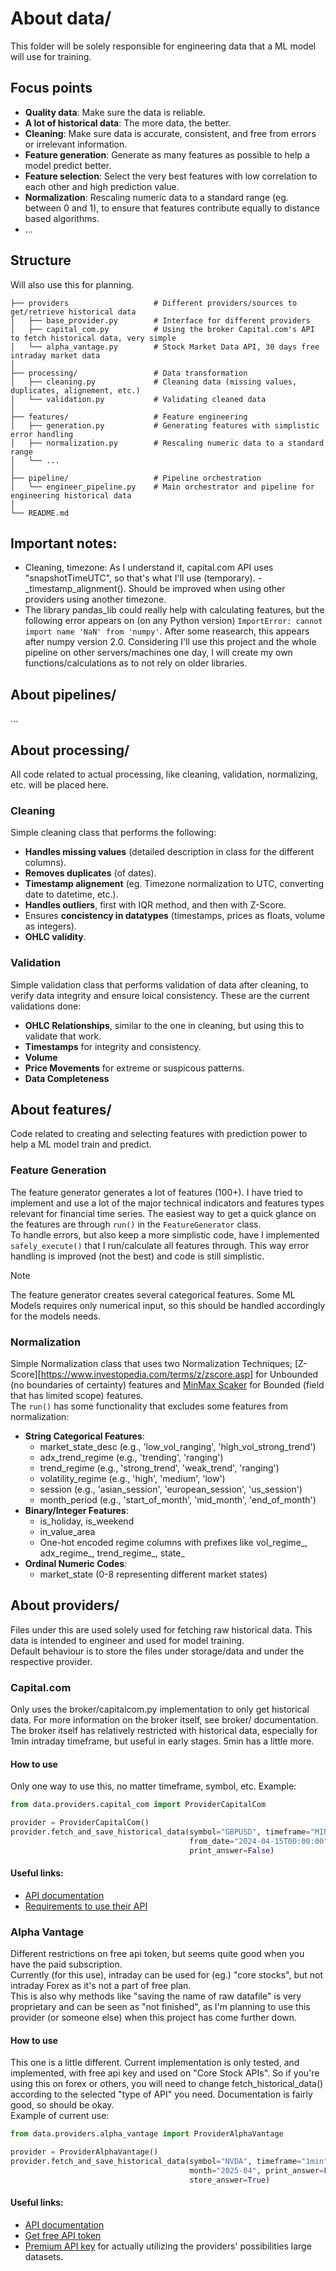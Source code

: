 # About data/
This folder will be solely responsible for engineering data that a ML model will use for training.

## Focus points
- **Quality data**: Make sure the data is reliable.
- **A lot of historical data**: The more data, the better.
- **Cleaning**: Make sure data is accurate, consistent, and free from errors or irrelevant information.
- **Feature generation**: Generate as many features as possible to help a model predict better.
- **Feature selection**: Select the very best features with low correlation to each other and high prediction value.
- **Normalization**: Rescaling numeric data to a standard range (eg. between 0 and 1), to ensure that features contribute equally to distance based algorithms.
- ...


## Structure
Will also use this for planning.
```
├── providers                   # Different providers/sources to get/retrieve historical data
│   ├── base_provider.py        # Interface for different providers
│   ├── capital_com.py          # Using the broker Capital.com's API to fetch historical data, very simple
│   └── alpha_vantage.py        # Stock Market Data API, 30 days free intraday market data
│
├── processing/                 # Data transformation
│   ├── cleaning.py             # Cleaning data (missing values, duplicates, alignement, etc.)
│   └── validation.py           # Validating cleaned data
│
├── features/                   # Feature engineering
│   ├── generation.py           # Generating features with simplistic error handling
│   ├── normalization.py        # Rescaling numeric data to a standard range
│   └── ...
│
├── pipeline/                   # Pipeline orchestration
│   └── engineer_pipeline.py    # Main orchestrator and pipeline for engineering historical data
│
└── README.md
```


## Important notes:
- Cleaning, timezone: As I understand it, capital.com API uses "snapshotTimeUTC", so that's what I'll use (temporary). - _timestamp_alignment(). Should be improved when using other providers using another timezone.
- The library pandas_lib could really help with calculating features, but the following error appears on (on any Python version) ``` ImportError: cannot import name 'NaN' from 'numpy' ```. After some reasearch, this appears after numpy version 2.0. Considering I'll use this project and the whole pipeline on other servers/machines one day, I will create my own functions/calculations as to not rely on older libraries.


## About pipelines/
...


## About processing/
All code related to actual processing, like cleaning, validation, normalizing, etc. will be placed here.

### Cleaning
Simple cleaning class that performs the following: 
- **Handles missing values** (detailed description in class for the different columns).
- **Removes duplicates** (of dates).
- **Timestamp alignement** (eg. Timezone normalization to UTC, converting date to datetime, etc.).
- **Handles outliers**, first with IQR method, and then with Z-Score.
- Ensures **concistency in datatypes** (timestamps, prices as floats, volume as integers).
- **OHLC validity**.

### Validation 
Simple validation class that performs validation of data after cleaning, to verify data integrity and ensure loical consistency. These are the current validations done:
- **OHLC Relationships**, similar to the one in cleaning, but using this to validate that work.
- **Timestamps** for integrity and consistency.
- **Volume** 
- **Price Movements** for extreme or suspicous patterns.
- **Data Completeness**


## About features/
Code related to creating and selecting features with prediction power to help a ML model train and predict.

### Feature Generation
The feature generator generates a lot of features (100+). I have tried to implement and use a lot of the major technical indicators and features types relevant for financial time series. The easiest way to get a quick glance on the features are through ```run()``` in the ```FeatureGenerator``` class.<br>
To handle errors, but also keep a more simplistic code, have I implemented ```safely_execute()``` that I run/calculate all features through. This way error handling is improved (not the best) and code is still simplistic.<br>
> [!NOTE]
> The feature generator creates several categorical features. Some ML Models requires only numerical input, so this should be handled accordingly for the models needs.

### Normalization
Simple Normalization class that uses two Normalization Techniques; [Z-Score][https://www.investopedia.com/terms/z/zscore.asp] for Unbounded (no boundaries of certainty) features and [MinMax Scaker](https://medium.com/@iamkamleshrangi/how-min-max-scaler-works-9fbebb9347da) for Bounded (field that has limited scope) features.<br>
The ```run()``` has some functionality that excludes some features from normalization:
- **String Categorical Features**:
  - market_state_desc (e.g., 'low_vol_ranging', 'high_vol_strong_trend')
  - adx_trend_regime (e.g., 'trending', 'ranging')
  - trend_regime (e.g., 'strong_trend', 'weak_trend', 'ranging')
  - volatility_regime (e.g., 'high', 'medium', 'low')
  - session (e.g., 'asian_session', 'european_session', 'us_session')
  - month_period (e.g., 'start_of_month', 'mid_month', 'end_of_month')
- **Binary/Integer Features**:
  - is_holiday, is_weekend
  - in_value_area
  - One-hot encoded regime columns with prefixes like vol_regime_, adx_regime_, trend_regime_, state_
- **Ordinal Numeric Codes**:
  - market_state (0-8 representing different market states)


## About providers/ 
Files under this are used solely used for fetching raw historical data. This data is intended to engineer and used for model training.<br>
Default behaviour is to store the files under storage/data and under the respective provider.

### Capital.com
Only uses the broker/capitalcom.py implementation to only get historical data. For more information on the broker itself, see broker/ documentation.<br>
The broker itself has relatively restricted with historical data, especially for 1min intraday timeframe, but useful in early stages. 5min has a little more.
#### How to use
Only one way to use this, no matter timeframe, symbol, etc. Example:
```python
from data.providers.capital_com import ProviderCapitalCom

provider = ProviderCapitalCom()
provider.fetch_and_save_historical_data(symbol="GBPUSD", timeframe="MINUTE_5",
                                        from_date="2024-04-15T00:00:00", to_date="2025-05-01T01:00:00",
                                        print_answer=False)
```
#### Useful links:
- [API documentation](https://open-api.capital.com/)
- [Requirements to use their API](https://open-api.capital.com/#section/Getting-started)

### Alpha Vantage
Different restrictions on free api token, but seems quite good when you have the paid subscription.<br>
Currently (for this use), intraday can be used for (eg.) "core stocks", but not intraday Forex as it's not a part of free plan.<br>
This is also why methods like "saving the name of raw datafile" is very proprietary and can be seen as "not finished", as I'm planning to use this provider 
(or someone else) when this project has come further down.
#### How to use
This one is a little different. Current implementation is only tested, and implemented, with free api key and used on "Core Stock APIs". So if you're using this on forex or others, you will need to change fetch_historical_data() according to the selected "type of API" you need. Documentation is fairly good, so should be okay.<br>
Example of current use:
```python
from data.providers.alpha_vantage import ProviderAlphaVantage

provider = ProviderAlphaVantage()
provider.fetch_and_save_historical_data(symbol="NVDA", timeframe="1min",
                                        month="2025-04", print_answer=False,
                                        store_answer=True)
```
#### Useful links:
- [API documentation](https://www.alphavantage.co/documentation/)
- [Get free API token](https://www.alphavantage.co/support/#api-key)
- [Premium API key](https://www.alphavantage.co/premium/) for actually utilizing the providers' possibilities large datasets.